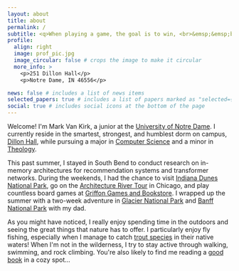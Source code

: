 ```yaml
---
layout: about
title: about
permalink: /
subtitle: <q>When playing a game, the goal is to win, <br>&emsp;&emsp;but it is the goal that is important, not the winning.</q><br>&emsp;&emsp;&emsp;&emsp;- <i><a href="https://www.knizia.de" >Reiner Knizia</a></i><br></p>
profile:
  align: right
  image: prof_pic.jpg
  image_circular: false # crops the image to make it circular
  more_info: >
    <p>251 Dillon Hall</p>
    <p>Notre Dame, IN 46556</p>

news: false # includes a list of news items
selected_papers: true # includes a list of papers marked as "selected={true}"
social: true # includes social icons at the bottom of the page
---
```


Welcome! I'm Mark Van Kirk, a junior at the [University of Notre Dame](https://www.nd.edu). I currently reside in the smartest, strongest, and humblest dorm on campus, [Dillon Hall](https://www.residentiallife.nd.edu/undergraduate/halls/dillon-hall), while pursuing a major in [Computer Science](https://www.cse.nd.edu) and a minor in [Theology](https://www.theology.nd.edu).

This past summer, I stayed in South Bend to conduct research on in-memory architectures for recommendation systems and transformer networks. During the weekends, I had the chance to visit [Indiana Dunes National Park](https://www.nps.gov/indu/index.htm), go on the [Architecture River Tour](https://shorelinesightseeing.com/architecture-river-tour) in Chicago, and play countless board games at [Griffon Games and Bookstore](https://www.griffon-bookstore.com). I wrapped up the summer with a two-week adventure in [Glacier National Park](https://www.nps.gov/glac/index.htm) and [Banff National Park](https://parks.canada.ca/pn-np/ab/banff) with my dad.

As you might have noticed, I really enjoy spending time in the outdoors and seeing the great things that nature has to offer. I particularly enjoy fly fishing, especially when I manage to catch [trout species](https://en.wikipedia.org/wiki/Trout#Species) in their native waters! When I'm not in the wilderness, I try to stay active through walking, swimming, and rock climbing. You're also likely to find me reading a [good book](https://www.goodreads.com/book/show/3228917-outliers) in a cozy spot...
